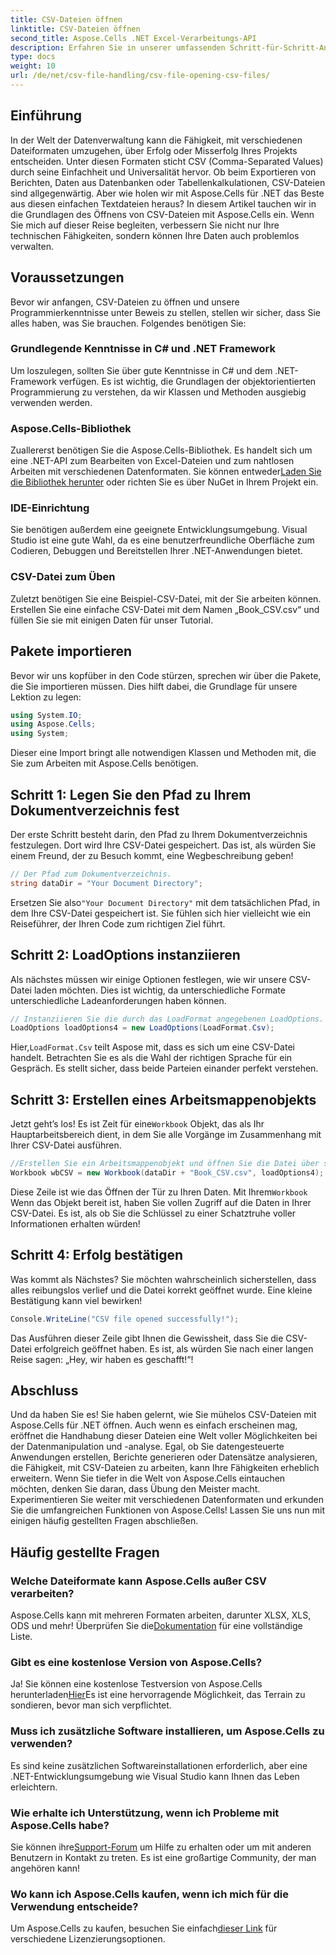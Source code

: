 ```yaml
---
title: CSV-Dateien öffnen
linktitle: CSV-Dateien öffnen
second_title: Aspose.Cells .NET Excel-Verarbeitungs-API
description: Erfahren Sie in unserer umfassenden Schritt-für-Schritt-Anleitung, wie Sie CSV-Dateien mit Aspose.Cells für .NET öffnen. Beherrschen Sie die Datenmanipulation.
type: docs
weight: 10
url: /de/net/csv-file-handling/csv-file-opening-csv-files/
---
```

## Einführung
In der Welt der Datenverwaltung kann die Fähigkeit, mit verschiedenen Dateiformaten umzugehen, über Erfolg oder Misserfolg Ihres Projekts entscheiden. Unter diesen Formaten sticht CSV (Comma-Separated Values) durch seine Einfachheit und Universalität hervor. Ob beim Exportieren von Berichten, Daten aus Datenbanken oder Tabellenkalkulationen, CSV-Dateien sind allgegenwärtig. Aber wie holen wir mit Aspose.Cells für .NET das Beste aus diesen einfachen Textdateien heraus? In diesem Artikel tauchen wir in die Grundlagen des Öffnens von CSV-Dateien mit Aspose.Cells ein. Wenn Sie mich auf dieser Reise begleiten, verbessern Sie nicht nur Ihre technischen Fähigkeiten, sondern können Ihre Daten auch problemlos verwalten. 
## Voraussetzungen
Bevor wir anfangen, CSV-Dateien zu öffnen und unsere Programmierkenntnisse unter Beweis zu stellen, stellen wir sicher, dass Sie alles haben, was Sie brauchen. Folgendes benötigen Sie:
### Grundlegende Kenntnisse in C# und .NET Framework
Um loszulegen, sollten Sie über gute Kenntnisse in C# und dem .NET-Framework verfügen. Es ist wichtig, die Grundlagen der objektorientierten Programmierung zu verstehen, da wir Klassen und Methoden ausgiebig verwenden werden.
### Aspose.Cells-Bibliothek
Zuallererst benötigen Sie die Aspose.Cells-Bibliothek. Es handelt sich um eine .NET-API zum Bearbeiten von Excel-Dateien und zum nahtlosen Arbeiten mit verschiedenen Datenformaten. Sie können entweder[Laden Sie die Bibliothek herunter](https://releases.aspose.com/cells/net/) oder richten Sie es über NuGet in Ihrem Projekt ein.
### IDE-Einrichtung
Sie benötigen außerdem eine geeignete Entwicklungsumgebung. Visual Studio ist eine gute Wahl, da es eine benutzerfreundliche Oberfläche zum Codieren, Debuggen und Bereitstellen Ihrer .NET-Anwendungen bietet.
### CSV-Datei zum Üben
Zuletzt benötigen Sie eine Beispiel-CSV-Datei, mit der Sie arbeiten können. Erstellen Sie eine einfache CSV-Datei mit dem Namen „Book_CSV.csv“ und füllen Sie sie mit einigen Daten für unser Tutorial.
## Pakete importieren
Bevor wir uns kopfüber in den Code stürzen, sprechen wir über die Pakete, die Sie importieren müssen. Dies hilft dabei, die Grundlage für unsere Lektion zu legen:
```csharp
using System.IO;
using Aspose.Cells;
using System;
```
Dieser eine Import bringt alle notwendigen Klassen und Methoden mit, die Sie zum Arbeiten mit Aspose.Cells benötigen.
## Schritt 1: Legen Sie den Pfad zu Ihrem Dokumentverzeichnis fest
Der erste Schritt besteht darin, den Pfad zu Ihrem Dokumentverzeichnis festzulegen. Dort wird Ihre CSV-Datei gespeichert. Das ist, als würden Sie einem Freund, der zu Besuch kommt, eine Wegbeschreibung geben!
```csharp
// Der Pfad zum Dokumentverzeichnis.
string dataDir = "Your Document Directory";
```
 Ersetzen Sie also`"Your Document Directory"` mit dem tatsächlichen Pfad, in dem Ihre CSV-Datei gespeichert ist. Sie fühlen sich hier vielleicht wie ein Reiseführer, der Ihren Code zum richtigen Ziel führt.
## Schritt 2: LoadOptions instanziieren
Als nächstes müssen wir einige Optionen festlegen, wie wir unsere CSV-Datei laden möchten. Dies ist wichtig, da unterschiedliche Formate unterschiedliche Ladeanforderungen haben können. 
```csharp
// Instanziieren Sie die durch das LoadFormat angegebenen LoadOptions.
LoadOptions loadOptions4 = new LoadOptions(LoadFormat.Csv);
```
 Hier,`LoadFormat.Csv` teilt Aspose mit, dass es sich um eine CSV-Datei handelt. Betrachten Sie es als die Wahl der richtigen Sprache für ein Gespräch. Es stellt sicher, dass beide Parteien einander perfekt verstehen.
## Schritt 3: Erstellen eines Arbeitsmappenobjekts
 Jetzt geht’s los! Es ist Zeit für eine`Workbook` Objekt, das als Ihr Hauptarbeitsbereich dient, in dem Sie alle Vorgänge im Zusammenhang mit Ihrer CSV-Datei ausführen.
```csharp
//Erstellen Sie ein Arbeitsmappenobjekt und öffnen Sie die Datei über seinen Pfad
Workbook wbCSV = new Workbook(dataDir + "Book_CSV.csv", loadOptions4);
```
 Diese Zeile ist wie das Öffnen der Tür zu Ihren Daten. Mit Ihrem`Workbook` Wenn das Objekt bereit ist, haben Sie vollen Zugriff auf die Daten in Ihrer CSV-Datei. Es ist, als ob Sie die Schlüssel zu einer Schatztruhe voller Informationen erhalten würden!
## Schritt 4: Erfolg bestätigen
Was kommt als Nächstes? Sie möchten wahrscheinlich sicherstellen, dass alles reibungslos verlief und die Datei korrekt geöffnet wurde. Eine kleine Bestätigung kann viel bewirken!
```csharp
Console.WriteLine("CSV file opened successfully!");
```
Das Ausführen dieser Zeile gibt Ihnen die Gewissheit, dass Sie die CSV-Datei erfolgreich geöffnet haben. Es ist, als würden Sie nach einer langen Reise sagen: „Hey, wir haben es geschafft!“!
## Abschluss
Und da haben Sie es! Sie haben gelernt, wie Sie mühelos CSV-Dateien mit Aspose.Cells für .NET öffnen. Auch wenn es einfach erscheinen mag, eröffnet die Handhabung dieser Dateien eine Welt voller Möglichkeiten bei der Datenmanipulation und -analyse. Egal, ob Sie datengesteuerte Anwendungen erstellen, Berichte generieren oder Datensätze analysieren, die Fähigkeit, mit CSV-Dateien zu arbeiten, kann Ihre Fähigkeiten erheblich erweitern. 
Wenn Sie tiefer in die Welt von Aspose.Cells eintauchen möchten, denken Sie daran, dass Übung den Meister macht. Experimentieren Sie weiter mit verschiedenen Datenformaten und erkunden Sie die umfangreichen Funktionen von Aspose.Cells! Lassen Sie uns nun mit einigen häufig gestellten Fragen abschließen.
## Häufig gestellte Fragen
### Welche Dateiformate kann Aspose.Cells außer CSV verarbeiten?
 Aspose.Cells kann mit mehreren Formaten arbeiten, darunter XLSX, XLS, ODS und mehr! Überprüfen Sie die[Dokumentation](https://reference.aspose.com/cells/net/) für eine vollständige Liste.
### Gibt es eine kostenlose Version von Aspose.Cells?
 Ja! Sie können eine kostenlose Testversion von Aspose.Cells herunterladen[Hier](https://releases.aspose.com/)Es ist eine hervorragende Möglichkeit, das Terrain zu sondieren, bevor man sich verpflichtet.
### Muss ich zusätzliche Software installieren, um Aspose.Cells zu verwenden?
Es sind keine zusätzlichen Softwareinstallationen erforderlich, aber eine .NET-Entwicklungsumgebung wie Visual Studio kann Ihnen das Leben erleichtern.
### Wie erhalte ich Unterstützung, wenn ich Probleme mit Aspose.Cells habe?
 Sie können ihre[Support-Forum](https://forum.aspose.com/c/cells/9) um Hilfe zu erhalten oder um mit anderen Benutzern in Kontakt zu treten. Es ist eine großartige Community, der man angehören kann!
### Wo kann ich Aspose.Cells kaufen, wenn ich mich für die Verwendung entscheide?
 Um Aspose.Cells zu kaufen, besuchen Sie einfach[dieser Link](https://purchase.aspose.com/buy) für verschiedene Lizenzierungsoptionen.